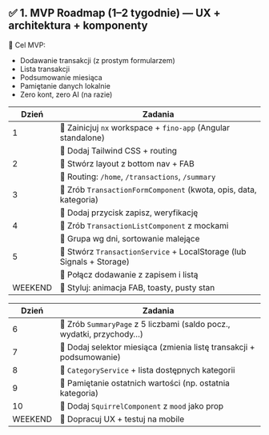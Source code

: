 ## ✅ 1. MVP Roadmap (1–2 tygodnie) — UX + architektura + komponenty

🎯 Cel MVP:

- Dodawanie transakcji (z prostym formularzem)
- Lista transakcji
- Podsumowanie miesiąca
- Pamiętanie danych lokalnie
- Zero kont, zero AI (na razie)

| Dzień   | Zadania                                                              |
| ------- | -------------------------------------------------------------------- |
| 1       | 🔹 Zainicjuj `nx` workspace + `fino-app` (Angular standalone)         |
|         | 🔹 Dodaj Tailwind CSS + routing                                       |
| 2       | 🔹 Stwórz layout z bottom nav + FAB                                   |
|         | 🔹 Routing: `/home`, `/transactions`, `/summary`                      |
| 3       | 🔹 Zrób `TransactionFormComponent` (kwota, opis, data, kategoria)     |
|         | 🔹 Dodaj przycisk zapisz, weryfikację                                 |
| 4       | 🔹 Zrób `TransactionListComponent` z mockami                          |
|         | 🔹 Grupa wg dni, sortowanie malejące                                  |
| 5       | 🔹 Stwórz `TransactionService` + LocalStorage (lub Signals + Storage) |
|         | 🔹 Połącz dodawanie z zapisem i listą                                 |
| WEEKEND | 🔸 Styluj: animacja FAB, toasty, pusty stan                           |

| Dzień   | Zadania                                                              |
| ------- | -------------------------------------------------------------------- |
| 6       | 🔹 Zrób `SummaryPage` z 5 liczbami (saldo pocz., wydatki, przychody…) |
| 7       | 🔹 Dodaj selektor miesiąca (zmienia listę transakcji + podsumowanie)  |
| 8       | 🔹 `CategoryService` + lista dostępnych kategorii                     |
| 9       | 🔹 Pamiętanie ostatnich wartości (np. ostatnia kategoria)             |
| 10      | 🔹 Dodaj `SquirrelComponent` z `mood` jako prop                       |
| WEEKEND | 🎉 Dopracuj UX + testuj na mobile                                     |
